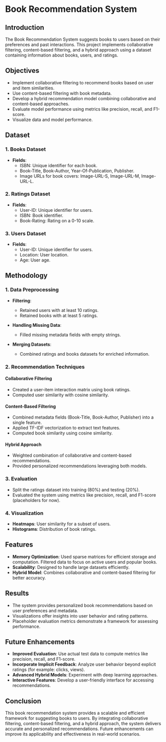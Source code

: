 # Book Recommendation System

## Introduction

The Book Recommendation System suggests books to users based on their preferences and past interactions. This project implements collaborative filtering, content-based filtering, and a hybrid approach using a dataset containing information about books, users, and ratings.

## Objectives

- Implement collaborative filtering to recommend books based on user and item similarities.
- Use content-based filtering with book metadata.
- Develop a hybrid recommendation model combining collaborative and content-based approaches.
- Evaluate model performance using metrics like precision, recall, and F1-score.
- Visualize data and model performance.

## Dataset

### 1. Books Dataset
- **Fields**:
  - ISBN: Unique identifier for each book.
  - Book-Title, Book-Author, Year-Of-Publication, Publisher.
  - Image URLs for book covers: Image-URL-S, Image-URL-M, Image-URL-L.

### 2. Ratings Dataset
- **Fields**:
  - User-ID: Unique identifier for users.
  - ISBN: Book identifier.
  - Book-Rating: Rating on a 0-10 scale.

### 3. Users Dataset
- **Fields**:
  - User-ID: Unique identifier for users.
  - Location: User location.
  - Age: User age.

## Methodology

### 1. Data Preprocessing
- **Filtering**:
  - Retained users with at least 10 ratings.
  - Retained books with at least 5 ratings.
  
- **Handling Missing Data**:
  - Filled missing metadata fields with empty strings.

- **Merging Datasets**:
  - Combined ratings and books datasets for enriched information.

### 2. Recommendation Techniques

#### Collaborative Filtering
- Created a user-item interaction matrix using book ratings.
- Computed user similarity with cosine similarity.

#### Content-Based Filtering
- Combined metadata fields (Book-Title, Book-Author, Publisher) into a single feature.
- Applied TF-IDF vectorization to extract text features.
- Computed book similarity using cosine similarity.

#### Hybrid Approach
- Weighted combination of collaborative and content-based recommendations.
- Provided personalized recommendations leveraging both models.

### 3. Evaluation
- Split the ratings dataset into training (80%) and testing (20%).
- Evaluated the system using metrics like precision, recall, and F1-score (placeholders for now).

### 4. Visualization
- **Heatmaps**: User similarity for a subset of users.
- **Histograms**: Distribution of book ratings.

## Features

- **Memory Optimization**: Used sparse matrices for efficient storage and computation. Filtered data to focus on active users and popular books.
- **Scalability**: Designed to handle large datasets efficiently.
- **Hybrid Model**: Combines collaborative and content-based filtering for better accuracy.

## Results

- The system provides personalized book recommendations based on user preferences and metadata.
- Visualizations offer insights into user behavior and rating patterns.
- Placeholder evaluation metrics demonstrate a framework for assessing performance.

## Future Enhancements

- **Improved Evaluation**: Use actual test data to compute metrics like precision, recall, and F1-score.
- **Incorporate Implicit Feedback**: Analyze user behavior beyond explicit ratings (for example: clicks, views).
- **Advanced Hybrid Models**: Experiment with deep learning approaches.
- **Interactive Features**: Develop a user-friendly interface for accessing recommendations.

## Conclusion

This book recommendation system provides a scalable and efficient framework for suggesting books to users. By integrating collaborative filtering, content-based filtering, and a hybrid approach, the system delivers accurate and personalized recommendations. Future enhancements can improve its applicability and effectiveness in real-world scenarios.
